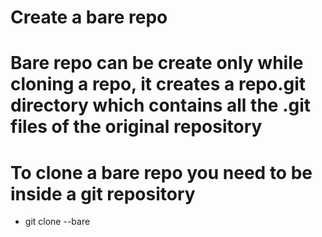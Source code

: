 # Create a bare repo
# Bare repo can be create only while cloning a repo, it creates a repo.git directory which contains all the .git files of the original repository
# To clone a bare repo you need to be inside a git repository
- git clone --bare <path to clone the bare repo>
